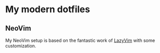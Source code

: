# My modern dotfiles

## NeoVim
My NeoVim setup is based on the fantastic work of [LazyVim](https://www.lazyvim.org/) with some customization.
